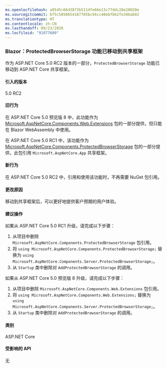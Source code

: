 ```yaml
---
ms.openlocfilehash: a9545c66d3873b5114fe66e13c77ddc28e20020e
ms.sourcegitcommit: bf5c5850654187705bc94cc40ebfb62fe346ab02
ms.translationtype: HT
ms.contentlocale: zh-CN
ms.lasthandoff: 09/23/2020
ms.locfileid: "91077600"
---
```

### <a name="blazor-protectedbrowserstorage-feature-moved-to-shared-framework"></a>Blazor：ProtectedBrowserStorage 功能已移动到共享框架

作为 ASP.NET Core 5.0 RC2 版本的一部分，`ProtectedBrowserStorage` 功能已移动到 ASP.NET Core 共享框架。

#### <a name="version-introduced"></a>引入的版本

5.0 RC2

#### <a name="old-behavior"></a>旧行为

在 ASP.NET Core 5.0 预览版 8 中，此功能作为 [Microsoft.AspNetCore.Components.Web.Extensions](https://www.nuget.org/packages/Microsoft.AspNetCore.Components.Web.Extensions) 包的一部分提供，但只能在 Blazor WebAssembly 中使用。

在 ASP.NET Core 5.0 RC1 中，该功能作为 [Microsoft.AspNetCore.Components.ProtectedBrowserStorage](https://www.nuget.org/packages/Microsoft.AspNetCore.Components.ProtectedBrowserStorage) 包的一部分提供，此包引用 `Microsoft.AspNetCore.App` 共享框架。

#### <a name="new-behavior"></a>新行为

在 ASP.NET Core 5.0 RC2 中，引用和使用该功能时，不再需要 NuGet 包引用。

#### <a name="reason-for-change"></a>更改原因

移动到共享框架后，可以更好地提供客户预期的用户体验。

#### <a name="recommended-action"></a>建议操作

如果从 ASP.NET Core 5.0 RC1 升级，请完成以下步骤：

1. 从项目中删除 `Microsoft.AspNetCore.Components.ProtectedBrowserStorage` 包引用。
1. 将 `using Microsoft.AspNetCore.Components.ProtectedBrowserStorage;` 替换为 `using Microsoft.AspNetCore.Components.Server.ProtectedBrowserStorage;`。
1. 从 `Startup` 类中删除对 `AddProtectedBrowserStorage` 的调用。

如果从 ASP.NET Core 5.0 预览版 8 升级，请完成以下步骤：

1. 从项目中删除 `Microsoft.AspNetCore.Components.Web.Extensions` 包引用。
1. 将 `using Microsoft.AspNetCore.Components.Web.Extensions;` 替换为 `using Microsoft.AspNetCore.Components.Server.ProtectedBrowserStorage;`。
1. 从 `Startup` 类中删除对 `AddProtectedBrowserStorage` 的调用。

#### <a name="category"></a>类别

ASP.NET Core

#### <a name="affected-apis"></a>受影响的 API

无

<!--

#### Affected APIs

Not detectable via API analysis

-->
